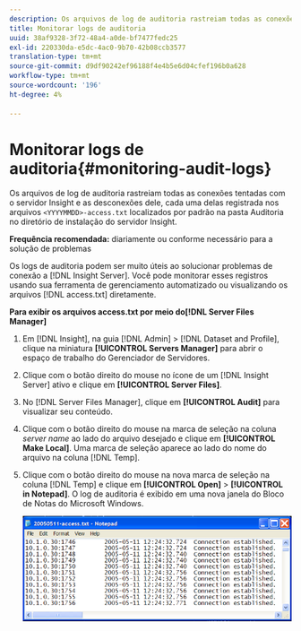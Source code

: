 ```yaml
---
description: Os arquivos de log de auditoria rastreiam todas as conexões tentadas com o servidor Insight e as desconexões dele, cada uma delas registrada nos arquivos <YYYMMDD>-access.txt, localizados por padrão na pasta Audit no diretório de instalação do servidor Insight.
title: Monitorar logs de auditoria
uuid: 38af9328-3f72-48a4-a0de-bf7477fedc25
exl-id: 220330da-e5dc-4ac0-9b70-42b08ccb3577
translation-type: tm+mt
source-git-commit: d9df90242ef96188f4e4b5e6d04cfef196b0a628
workflow-type: tm+mt
source-wordcount: '196'
ht-degree: 4%

---
```


# Monitorar logs de auditoria{#monitoring-audit-logs}

Os arquivos de log de auditoria rastreiam todas as conexões tentadas com o servidor Insight e as desconexões dele, cada uma delas registrada nos arquivos `<YYYYMMDD>-access.txt` localizados por padrão na pasta Auditoria no diretório de instalação do servidor Insight.

**Frequência recomendada:** diariamente ou conforme necessário para a solução de problemas

Os logs de auditoria podem ser muito úteis ao solucionar problemas de conexão a [!DNL Insight Server]. Você pode monitorar esses registros usando sua ferramenta de gerenciamento automatizado ou visualizando os arquivos [!DNL access.txt] diretamente.

**Para exibir os arquivos access.txt por meio do[!DNL Server Files Manager]**

1. Em [!DNL Insight], na guia [!DNL Admin] > [!DNL Dataset and Profile], clique na miniatura **[!UICONTROL Servers Manager]** para abrir o espaço de trabalho do Gerenciador de Servidores.
1. Clique com o botão direito do mouse no ícone de um [!DNL Insight Server] ativo e clique em **[!UICONTROL Server Files]**.
1. No [!DNL Server Files Manager], clique em **[!UICONTROL Audit]** para visualizar seu conteúdo.
1. Clique com o botão direito do mouse na marca de seleção na coluna *server name* ao lado do arquivo desejado e clique em **[!UICONTROL Make Local]**. Uma marca de seleção aparece ao lado do nome do arquivo na coluna [!DNL Temp].
1. Clique com o botão direito do mouse na nova marca de seleção na coluna [!DNL Temp] e clique em **[!UICONTROL Open]** > **[!UICONTROL in Notepad]**. O log de auditoria é exibido em uma nova janela do Bloco de Notas do Microsoft Windows.

   ![Informações da etapa](assets/cfg_accesscontrol_accessFile.png)
